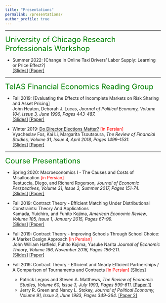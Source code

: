 ```yaml
---
title: "Presentations"
permalink: /presentations/
author_profile: true
---
```


---

<font size="5" color="green">University of Chicago Research Professionals Workshop</font> 

- Summer 2022: [Change in Online Taxi Drivers’ Labor Supply: Learning or Price Effect?] <br>
  [[Slides]](https://www.dropbox.com/s/b6e1i72cvhx8oi1/peyman_tapsi_slides_sep2022.pdf?dl=0)
  [[Paper]](https://www.dropbox.com/s/cd4l2kry97ya6f9/tapsi_draft_application2022.pdf?dl=0)


---

<font size="5" color="green">TeIAS Financial Economics Reading Group</font> 

- Fall 2019: [Evaluating the Effects of Incomplete Markets on Risk Sharing and Asset Pricing] <br>
  John Heaton, Deborah J. Lucas, <i> Journal of Political Economy, Volume 104, Issue 3, June 1996, Pages 443-487. </i><br>
  [[Slides]](https://peymanshahidi.github.io/incomplete_markets_presentation.pdf)
  [[Paper]](https://www.jstor.org/stable/2138860)


- Winter 2019: [Do Director Elections Matter?](https://teias.institute/seminar-2/) <font color="red">[in Persian]</font> <br>
  Vyacheslav Fos‚ Kai Li, Margarita Tsoutsoura, <i> The Review of Financial Studies, Volume 31, Issue 4, April 2018, Pages 1499–1531. </i><br>
  [[Slides]](https://peymanshahidi.github.io/do_director_elections_matter_presentation.pdf)
  [[Paper]](https://doi.org/10.1093/rfs/hhx078)


---

<font size="5" color="green">Course Presentations</font> 

- Spring 2020: Macroeconomics I - The Causes and Costs of Misallocation <font color="red">[in Persian]</font> <br>
  Restuccia, Diego, and Richard Rogerson, <i> Journal of Economic Perspectives, Volume 31, Issue 3, Summer 2017, Pages 151-74. </i><br>
  [[Slides]](https://peymanshahidi.github.io/Restuccia_Rogerson_JEP_Presentation.pdf)
  [[Paper]](https://www.aeaweb.org/articles?id=10.1257/jep.31.3.151)
  
- Fall 2019: Contract Theory - Efficient Matching Under Distributional Constraints: Theory And Applications <br>
  Kamada, Yuichiro, and Fuhito Kojima, <i> American Economic Review, Volume 105, Issue 1, January 2015, Pages 67-99. </i><br>
  [[Slides]](https://peymanshahidi.github.io/Efficient_Matching_Under_Distributional_Constraints_Theory_and_Applications_Presentation.pdf)
  [[Paper]](https://www.aeaweb.org/articles?id=10.1257/aer.20101552)
  
- Fall 2019: Contract Theory - Improving Schools Through School Choice: A Market Design Approach <font color="red">[in Persian]</font> <br>
  John William Hatfield, Fuhito Kojima, Yusuke Narita <i> Journal of Economic Theory, Volume 166, November 2016, Pages 186-211. </i><br>
  [[Slides]](https://peymanshahidi.github.io/Improving_Schools_Through_School_Choice_A_Market_Design_Approach_Presentation.pdf)
  [[Paper]](https://doi.org/10.1016/j.jet.2016.07.001)
  
- Fall 2019: Contract Theory - Efficient and Nearly Efficient Partnerships / A Comparison of Tournaments and Contracts <font color="red">[in Persian]</font>
[[Slides]](https://peymanshahidi.github.io/Contract_Theory_Moral_Hazard_Presentation.pdf)
    - Patrick Legros and Steven A. Matthews, <i> The Review of Economic Studies, Volume 60, Issue 3, July 1993, Pages 599-611. </i> [[Paper 1]](https://www.jstor.org/stable/2298126?seq=1)
    - Jerry R. Green and Nancy L. Stokey, <i> Journal of Political Economy, Volume 91, Issue 3, June 1983, Pages 349-364. </i> [[Paper 2]](https://www.jstor.org/stable/1837093?seq=1)
